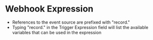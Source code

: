 # Webhook Expression

- References to the event source are prefixed with "record."
- Typing "record." in the Trigger Expression field will list the available variables that can be used in the expression